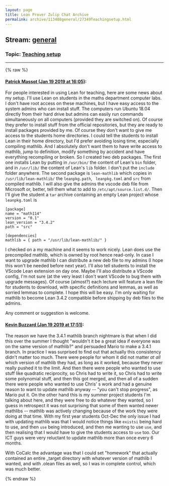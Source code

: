 ```yaml
---
layout: page
title: Lean Prover Zulip Chat Archive 
permalink: archive/113488general/27349Teachingsetup.html
---
```


## Stream: [general](index.html)
### Topic: [Teaching setup](27349Teachingsetup.html)

---


{% raw %}
#### [ Patrick Massot (Jan 19 2019 at 16:05)](https://leanprover.zulipchat.com/#narrow/stream/113488-general/topic/Teaching%20setup/near/156440184):
For people interested in using Lean for teaching, here are some news about my setup.  I'll use Lean on students in the maths department computer labs. I don't have root access on these machines, but I have easy access to the system admins who can install stuff. The computers run Ubuntu 18.04 directly from their hard drive but admins can easily run commands simultaneously on all computers (provided they are switched on). Of course they prefer to install stuff from the official repositories, but they are ready to install packages provided by me. Of course they don't want to give me access to the students home directories. I could tell the students to install Lean in their home directory, but I'd prefer avoiding losing time, especially compiling mathlib. And I absolutely don't want them to have write access to mathlib, jump to definition, modify something by accident and have everything recompiling or broken. So I created two deb packages. The first one installs Lean by putting in `/usr/bin/` the content of Lean's `bin` folder, and in `/usr/lib/` the content of Lean's `lib` folder. I don't put the `include` folder anywhere. The second package is `lean-mathlib` which copies in `/usr/lib/lean-mathlib/` the `leanpkg.path`, ` leanpkg.toml` and  `src` from compiled mathlib. I will also give the admins the vscode deb file from Microsoft or, better, tell them what to add to `/etc/apt/source.list.d/`. Then I'll give the student a `tar` archive containing an empty Lean project whose `leanpkg.toml` is 
```
[package]
name = "math114"
version = "0.1"
lean_version = "3.4.2"
path = "src"

[dependencies]
mathlib = { path = "/usr/lib/lean-mathlib/" }
```
I checked on a my machine and it seems to work nicely. Lean does use the precompiled mathlib, which is owned by root hence read-only. In case I want to upgrade mathlib I can distribute a new deb file to my admins (I hope this won't be needed before next year).  I'll also tell students to install the VScode Lean extension on day one. Maybe I'll also distribute a VScode config, I'm not sure (at the very least I don't want VScode to bug them with upgrade messages). Of course (almost?) each lecture will feature a lean file for students to download, with specific definitions and lemmas, as well as sorried lemmas to complete. I hope this will be easy. I'm only waiting for mathlib to become Lean 3.4.2 compatible before shipping by deb files to the admins. 

Any comment or suggestion is welcome.

#### [ Kevin Buzzard (Jan 19 2019 at 17:51)](https://leanprover.zulipchat.com/#narrow/stream/113488-general/topic/Teaching%20setup/near/156443689):
The reason we have the 3.4.1 mathlib branch nightmare is that when I did this over the summer I thought "wouldn't it be a great idea if everyone was on the same version of mathlib?" and persuaded Mario to make a 3.4.1 branch. In practice I was surprised to find out that actually this consistency didn't matter too much. There were people for whom it did not matter *at all* which version of mathlib they had, as long as it worked, because they never really pushed it to the limit. And then there were people who wanted to use stuff like quadratic reciprocity, so Chris had to write it, so Chris had to write some polynomial stuff, and then this got merged, and then all of a sudden there were people who wanted to use Chris' s work and had a genuine reason to want to update mathlib anyway -- "you can't stop progress", as Mario put it. On the other hand this is my summer project students I'm talking about here, and they were free to do whatever they wanted, so I guess in retrospect it was not surprising that some of them wanted newer mathlibs -- mathlib was actively changing because of the work they were doing at that time. With my first year students Oct-Dec the only issue I had with updating mathlib was that I would notice things like `existsi` being hard to use, and then `use` being introduced, and then me wanting to use `use`, and then realising that I would have to give the students access to `use` too. Our ICT guys were very reluctant to update mathlib more than once every 6 months.

With CoCalc the advantage was that I could set "homework" that actually contained an entire _target directory with whatever version of mathlib I wanted, and with .olean files as well, so I was in complete control, which was much better.


{% endraw %}
